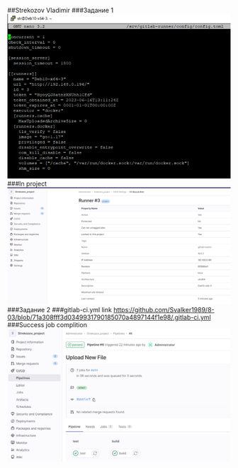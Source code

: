 ##Strekozov Vladimir
###Задание 1
![alt text](https://github.com/Svalker1989/8-03/blob/71a308fff3d0349931790185070a4897144f1e98/%D0%97%D0%B0%D0%B4%D0%B0%D0%BD%D0%B8%D0%B5_1._runner_config.PNG)
###In project
![alt text](https://github.com/Svalker1989/8-03/blob/71a308fff3d0349931790185070a4897144f1e98/%D0%97%D0%B0%D0%B4%D0%B0%D0%BD%D0%B8%D0%B5_1._Runner_in_project.PNG)
###Задание 2
###gitlab-ci.yml link
https://github.com/Svalker1989/8-03/blob/71a308fff3d0349931790185070a4897144f1e98/.gitlab-ci.yml
###Success job complition
![alt text](https://github.com/Svalker1989/8-03/blob/5f7a76bf012b034d9280c06722366f51de586980/%D0%97%D0%B0%D0%B4%D0%B0%D0%BD%D0%B8%D0%B5%202.%20Job%20success.PNG)
